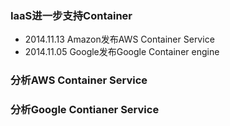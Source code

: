 ### IaaS进一步支持Container  
+ 2014.11.13  Amazon发布AWS Container Service  
+ 2014.11.05  Google发布Google Container engine  

### 分析AWS Container Service  
### 分析Google Contianer Service  

